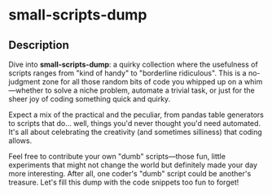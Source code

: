 # small-scripts-dump

## Description

Dive into **small-scripts-dump**: a quirky collection where the usefulness of scripts ranges from "kind of handy" to "borderline ridiculous". This is a no-judgment zone for all those random bits of code you whipped up on a whim—whether to solve a niche problem, automate a trivial task, or just for the sheer joy of coding something quick and quirky.

Expect a mix of the practical and the peculiar, from pandas table generators to scripts that do... well, things you'd never thought you'd need automated. It's all about celebrating the creativity (and sometimes silliness) that coding allows.

Feel free to contribute your own "dumb" scripts—those fun, little experiments that might not change the world but definitely made your day more interesting. After all, one coder's "dumb" script could be another's treasure. Let's fill this dump with the code snippets too fun to forget!
